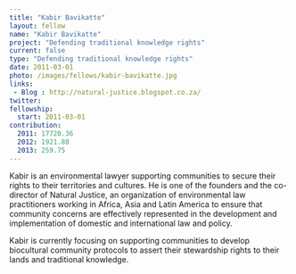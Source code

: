 ```yaml
---
title: "Kabir Bavikatte"
layout: fellow
name: "Kabir Bavikatte"
project: "Defending traditional knowledge rights"
current: false
type: "Defending traditional knowledge rights"
date: 2011-03-01
photo: /images/fellows/kabir-bavikatte.jpg
links:
 - Blog : http://natural-justice.blogspot.co.za/
twitter:
fellowship:
  start: 2011-03-01
contribution:
  2011: 17720.36
  2012: 1921.88
  2013: 259.75
---
```

Kabir is an environmental lawyer supporting communities to secure their rights to their territories and cultures. He is one of the founders and the co-director of Natural Justice, an organization of environmental law practitioners working in Africa, Asia and Latin America to ensure that community concerns are effectively represented in the development and implementation of domestic and international law and policy.

Kabir is currently focusing on supporting communities to develop biocultural community protocols to assert their stewardship rights to their lands and traditional knowledge.
